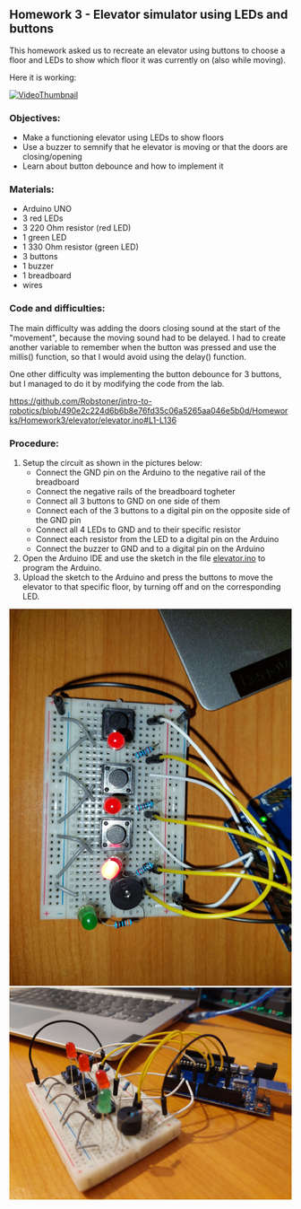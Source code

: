 ## Homework 3 - Elevator simulator using LEDs and buttons

This homework asked us to recreate an elevator using buttons to choose a floor and LEDs to show which floor it was currently on (also while moving).

Here it is working:

[![VideoThumbnail](https://img.youtube.com/vi/ffNfaYAl-1Q/maxresdefault.jpg)](https://youtu.be/ffNfaYAl-1Q)

### Objectives:

- Make a functioning elevator using LEDs to show floors
- Use a buzzer to semnify that he elevator is moving or that the doors are closing/opening
- Learn about button debounce and how to implement it

### Materials:

- Arduino UNO
- 3 red LEDs
- 3 220 Ohm resistor (red LED)
- 1 green LED
- 1 330 Ohm resistor (green LED)
- 3 buttons
- 1 buzzer
- 1 breadboard
- wires

### Code and difficulties:

The main difficulty was adding the doors closing sound at the start of the "movement", because the moving sound had to be delayed. I had to create another variable to remember when the button was pressed and use the millis() function, so that I would avoid using the delay() function.

One other difficulty was implementing the button debounce for 3 buttons, but I managed to do it by modifying the code from the lab.

https://github.com/Robstoner/intro-to-robotics/blob/490e2c224d6b6b8e76fd35c06a5265aa046e5b0d/Homeworks/Homework3/elevator/elevator.ino#L1-L136

### Procedure:

1. Setup the circuit as shown in the pictures below:
   - Connect the GND pin on the Arduino to the negative rail of the breadboard
   - Connect the negative rails of the breadboard togheter
   - Connect all 3 buttons to GND on one side of them
   - Connect each of the 3 buttons to a digital pin on the opposite side of the GND pin
   - Connect all 4 LEDs to GND and to their specific resistor
   - Connect each resistor from the LED to a digital pin on the Arduino
   - Connect the buzzer to GND and to a digital pin on the Arduino
2. Open the Arduino IDE and use the sketch in the file [elevator.ino](elevator/elevator.ino) to program the Arduino.
3. Upload the sketch to the Arduino and press the buttons to move the elevator to that specific floor, by turning off and on the corresponding LED.

![Breadboard](Topdown_Breadboard.jpg)
![Pinout and breadboard](Pinout_and_Breadboard.jpg)
